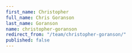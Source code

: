 ```yaml
---
first_name: Christopher
full_name: Chris Goranson
last_name: Goranson
name: christopher-goranson
redirect_from: "/team/christopher-goranson/"
published: false
---
```


